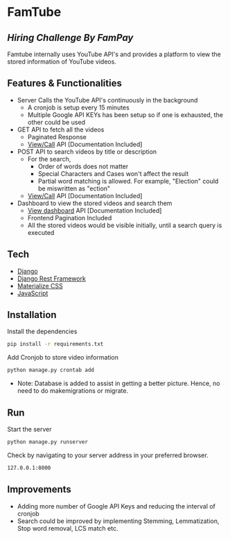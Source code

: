 # FamTube
## _Hiring Challenge By FamPay_

Famtube internally uses YouTube API's and provides a platform to view the stored information of YouTube videos.

## Features & Functionalities

- Server Calls the YouTube API's continuously in the background
  - A cronjob is setup every 15 minutes
  - Multiple Google API KEYs has been setup so if one is exhausted, the other could be used 
- GET API to fetch all the videos
  - Paginated Response 
  - [View/Call](http://127.0.0.1:8000/api/videos) API [Documentation Included]
- POST API to search videos by title or description
  - For the search,
     - Order of words does not matter
     - Special Characters and Cases won't affect the result
     - Partial word matching is allowed. For example, "Election" could be miswritten as "ection"
  - [View/Call](http://127.0.0.1:8000/api/search) API [Documentation Included] 
- Dashboard to view the stored videos and search them
  - [View dashboard](http://127.0.0.1:8000/dashboard) API [Documentation Included] 
  - Frontend Pagination Included
  - All the stored videos would be visible initially, until a search query is executed

## Tech

- [Django](https://www.djangoproject.com/)
- [Django Rest Framework](https://www.django-rest-framework.org/)
- [Materialize CSS](https://materializecss.com/)
- [JavaScript](https://www.javascript.com/)

## Installation

Install the dependencies

```sh
pip install -r requirements.txt
```

Add Cronjob to store video information

```sh
python manage.py crontab add
```

- Note: Database is added to assist in getting a better picture. Hence, no need to do makemigrations or migrate.

## Run

Start the server

```sh
python manage.py runserver
```

Check by navigating to your server address in your preferred browser.

```sh
127.0.0.1:8000
```

## Improvements

- Adding more number of Google API Keys and reducing the interval of cronjob
- Search could be improved by implementing Stemming, Lemmatization, Stop word removal, LCS match etc.
